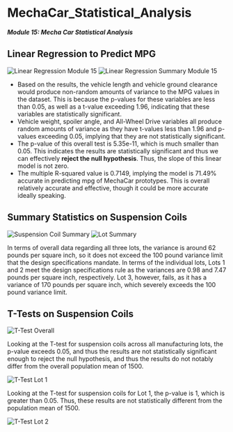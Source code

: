# MechaCar_Statistical_Analysis

**_Module 15: Mecha Car Statistical Analysis_**

## Linear Regression to Predict MPG

![Linear Regression Module 15](https://user-images.githubusercontent.com/6594718/173254593-799809ed-6b7a-4545-8275-4caee2d78b68.png)
![Linear Regression Summary Module 15](https://user-images.githubusercontent.com/6594718/173254597-9f8b0134-a528-44dd-8b12-9a45b1c55212.png)

- Based on the results, the vehicle length and vehicle ground clearance would produce non-random amounts of variance to the MPG values in the dataset. This is because the p-values for these variables are less than 0.05, as well as a t-value exceeding 1.96, indicating that these variables are statistically significant.
- Vehicle weight, spoiler angle, and All-Wheel Drive variables all produce random amounts of variance as they have t-values less than 1.96 and p-values exceeding 0.05, implying that they are not statistically significant.
- The p-value of this overall test is 5.35e-11, which is much smaller than 0.05. This indicates the results are statistically significant and thus we can effectively **reject the null hypothesis**. Thus, the slope of this linear model is not zero.
- The multiple R-squared value is 0.7149, implying the model is 71.49% accurate in predicting mpg of MechaCar prototypes. This is overall relatively accurate and effective, though it could be more accurate ideally speaking.

## Summary Statistics on Suspension Coils

![Suspension Coil Summary](https://user-images.githubusercontent.com/6594718/173256536-73074e05-b708-474c-926a-4dd4b920771c.png)
![Lot Summary](https://user-images.githubusercontent.com/6594718/173256612-444f31db-1aff-4e7a-baf6-cefc2b85eec3.png)

In terms of overall data regarding all three lots, the variance is around 62 pounds per square inch, so it does not exceed the 100 pound variance limit that the design specifications mandate. In terms of the individual lots, Lots 1 and 2 meet the design specifications rule as the variances are 0.98 and 7.47 pounds per square inch, respectively. Lot 3, however, fails, as it has a variance of 170 pounds per square inch, which severely exceeds the 100 pound variance limit.

## T-Tests on Suspension Coils

![T-Test Overall](https://user-images.githubusercontent.com/6594718/173257120-b266c9a0-6a12-4853-a753-6ab90da175ee.png)

Looking at the T-test for suspension coils across all manufacturing lots, the p-value exceeds 0.05, and thus the results are not statistically significant enough to reject the null hypothesis, and thus the results do not notably differ from the overall population mean of 1500.

![T-Test Lot 1](https://user-images.githubusercontent.com/6594718/173257240-496cdbdb-5733-4e34-8794-2c858a64ede2.png)

Looking at the T-test for suspension coils for Lot 1, the p-value is 1, which is greater than 0.05. Thus, these results are not statistically different from the population mean of 1500. 

![T-Test Lot 2](https://user-images.githubusercontent.com/6594718/173257314-73f01568-b2a7-4614-acc6-cd74414126e5.png)

